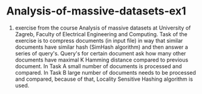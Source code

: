 # Analysis-of-massive-datasets-ex1
1. exercise from the course Analysis of massive datasets at University of Zagreb, Faculty of Electrical Engineering and Computing. Task of the exercise is to compress documents 
(in input file) in way that similar documents have similar hash (SimHash algorithm) and then answer a series of query's. Query's for certain document ask how many other documents 
have maximal K Hamming distance compared to previous document. In Task A small number of documents is processed and compared. In Task B large number of documents needs to be processed 
and compared, because of that, Locality Sensitive Hashing algorithm is used.
